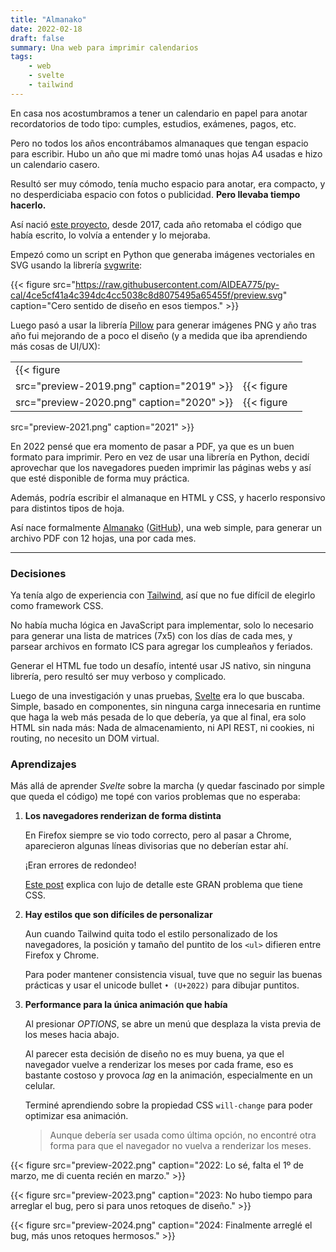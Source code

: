 ```yaml
---
title: "Almanako"
date: 2022-02-18
draft: false
summary: Una web para imprimir calendarios
tags:
    - web
    - svelte
    - tailwind
---
```



En casa nos acostumbramos a tener un calendario en papel para anotar recordatorios de todo tipo: cumples, estudios, exámenes, pagos, etc.

Pero no todos los años encontrábamos almanaques que tengan espacio para escribir.
Hubo un año que mi madre tomó unas hojas A4 usadas e hizo un calendario casero.

Resultó ser muy cómodo, tenía mucho espacio para anotar, era compacto, y no desperdiciaba
espacio con fotos o publicidad. **Pero llevaba tiempo hacerlo.**

Así nació [este proyecto](https://github.com/AIDEA775/py-cal), 
desde 2017, cada año retomaba el código que
había escrito, lo volvía a entender y lo mejoraba.

Empezó como un script en Python que generaba imágenes vectoriales en SVG usando la librería
[svgwrite](https://pypi.org/project/svgwrite/):

{{< figure
src="https://raw.githubusercontent.com/AIDEA775/py-cal/4ce5cf41a4c394dc4cc5038c8d8075495a65455f/preview.svg"
caption="Cero sentido de diseño en esos tiempos." >}}


Luego pasó a usar la librería [Pillow](https://pypi.org/project/Pillow/)
para generar imágenes PNG y año tras año fui mejorando de a poco el diseño
(y a medida que iba aprendiendo más cosas de UI/UX):

|  |  |  |
| -- | -- | -- |
| {{< figure
src="preview-2019.png" caption="2019" >}} | {{< figure
src="preview-2020.png" caption="2020" >}} | {{< figure
src="preview-2021.png" caption="2021" >}}

En 2022 pensé que era momento de pasar a PDF, ya que es un buen formato para
imprimir. Pero en vez de usar una librería en Python,
decidí aprovechar que los navegadores pueden imprimir las páginas webs y así que
esté disponible de forma muy práctica.

Además, podría escribir el almanaque en HTML y CSS, y hacerlo responsivo para
distintos tipos de hoja.

Así nace formalmente [Almanako](https://aidea775.github.io/Almanako/) ([GitHub](https://github.com/AIDEA775/Almanako)), 
una web simple, para generar un archivo PDF con 12 hojas, una por cada mes.

---

### Decisiones

Ya tenía algo de experiencia con [Tailwind](https://tailwindcss.com/),
así que no fue difícil de elegirlo como framework CSS.

No había mucha lógica en JavaScript para implementar,
solo lo necesario para generar una lista de matrices (7x5) con los días de cada mes, y parsear archivos en formato ICS para agregar los cumpleaños y feriados.

Generar el HTML fue todo un desafío, intenté usar JS nativo, sin
ninguna librería, pero resultó ser muy verboso y complicado.

Luego de una investigación y unas pruebas, [Svelte](https://svelte.dev/) era lo que buscaba.
Simple, basado en componentes, sin ninguna carga innecesaria en runtime
que haga la web más pesada de lo que debería, ya que al final, era solo HTML sin nada más: Nada de almacenamiento, ni API REST, ni cookies, ni routing,
no necesito un DOM virtual.

### Aprendizajes

Más allá de aprender _Svelte_ sobre la marcha (y quedar fascinado por simple
que queda el código) me topé con varios problemas que no esperaba:

1. **Los navegadores renderizan de forma distinta**

    En Firefox siempre se vio todo correcto, pero al pasar a Chrome,
    aparecieron algunas líneas divisorias que no deberían estar ahí.

    ¡Eran errores de redondeo!

    [Este post](https://www.palantir.net/blog/responsive-design-s-dirty-little-secret)
    explica con lujo de detalle este GRAN problema que tiene CSS.

1. **Hay estilos que son difíciles de personalizar**

    Aun cuando Tailwind quita todo el estilo personalizado de los navegadores, la posición y tamaño del puntito de los `<ul>` difieren entre Firefox y Chrome.

    Para poder mantener consistencia visual, tuve que no seguir las buenas prácticas
    y usar el unicode bullet `• (U+2022)` para dibujar puntitos.

1. **Performance para la única animación que había**

    Al presionar _OPTIONS_, se abre un menú que desplaza la vista previa de los
    meses hacia abajo.

    Al parecer esta decisión de diseño no es muy buena, ya que el navegador vuelve a renderizar los meses por cada frame, eso es bastante costoso y provoca _lag_ en la animación, especialmente en un celular.

    Terminé aprendiendo sobre la propiedad CSS `will-change` para poder optimizar esa animación.

    > Aunque debería ser usada como última opción, no encontré otra forma para que el navegador no vuelva a renderizar los meses.

{{< figure
src="preview-2022.png"
caption="2022: Lo sé, falta el 1º de marzo, me di cuenta recién en marzo." >}}

{{< figure
src="preview-2023.png"
caption="2023: No hubo tiempo para arreglar el bug, pero si para unos retoques de diseño." >}}

{{< figure
src="preview-2024.png"
caption="2024: Finalmente arreglé el bug, más unos retoques hermosos." >}}